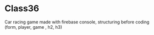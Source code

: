 # Class36
Car racing game made with firebase console, structuring before coding (form, player, game , h2, h3)
